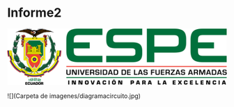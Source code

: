 # Informe2

<img src="Carpeta de imagenes/LOGO.png">

![](Carpeta de imagenes/diagramacircuito.jpg)

